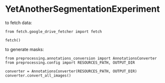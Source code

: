 # YetAnotherSegmentationExperiment

to fetch data:

```
from fetch.google_drive_fetcher import fetch 

fetch()
```

to generate masks:

```
from preprocessing.annotations_conversion import AnnotationsConverter
from preprocessing.config import RESOURCES_PATH, OUTPUT_DIR

converter = AnnotationsConverter(RESOURCES_PATH, OUTPUT_DIR)
converter.convert_all_images()
```
